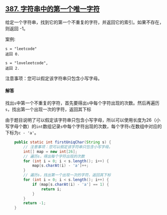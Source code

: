 ## [387. 字符串中的第一个唯一字符](https://leetcode-cn.com/problems/first-unique-character-in-a-string/)
给定一个字符串，找到它的第一个不重复的字符，并返回它的索引。如果不存在，则返回 -1。

案例:
```
s = "leetcode"
返回 0.

s = "loveleetcode",
返回 2.
```

注意事项：您可以假定该字符串只包含小写字母。

#### 解答
找出`s`中第一个不重复的字符，首先要得出`s`中每个字符出现的次数。然后再遍历`s`，找出第一个出现一次的字符，返回其下标

由于题目说明了可以假定该字符串只包含小写字母，所以可以使用长度为26（小写字母个数）的`int`数组记录`s`中每个字符出现的次数，每个字符`c`在数组中对应的下标为`c - 'a'`。

```Java
    public static int firstUniqChar(String s) {
        // 注意事项：您可以假定该字符串只包含小写字母。
        int[] map = new int[26];
        // 遍历s，得出每个字符出现的次数
        for (int i = 0; i < s.length(); i++) {
            map[s.charAt(i) - 'a']++;
        }
        // 遍历s，找出第一个出现一次的字符，返回其下标
        for (int i = 0; i < s.length(); i++) {
            if (map[s.charAt(i) - 'a'] == 1) {
                return i;
            }
        }
        return -1;
    }
```